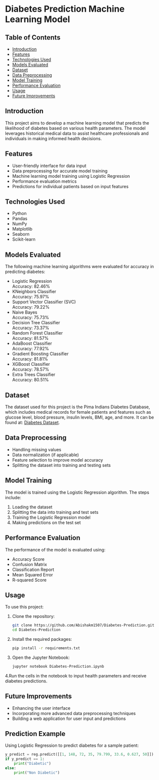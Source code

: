 # Diabetes Prediction Machine Learning Model

## Table of Contents
- [Introduction](#introduction)
- [Features](#features)
- [Technologies Used](#technologies-used)
- [Models Evaluated](#models-evaluated)
- [Dataset](#dataset)
- [Data Preprocessing](#data-preprocessing)
- [Model Training](#model-training)
- [Performance Evaluation](#performance-evaluation)
- [Usage](#usage)
- [Future Improvements](#future-improvements)

## Introduction
This project aims to develop a machine learning model that predicts the likelihood of diabetes based on various health parameters. The model leverages historical medical data to assist healthcare professionals and individuals in making informed health decisions.

## Features
- User-friendly interface for data input
- Data preprocessing for accurate model training
- Machine learning model training using Logistic Regression
- Performance evaluation metrics
- Predictions for individual patients based on input features

## Technologies Used
- Python
- Pandas
- NumPy
- Matplotlib
- Seaborn
- Scikit-learn

## Models Evaluated
The following machine learning algorithms were evaluated for accuracy in predicting diabetes:
- Logistic Regression<br>
Accuracy: 82.46%
- KNeighbors Classifier<br>
Accuracy: 75.97%
- Support Vector Classifier (SVC)<br>
Accuracy: 79.22%
- Naive Bayes<br>
Accuracy: 75.73%
- Decision Tree Classifier<br>
Accuracy: 73.37%
- Random Forest Classifier<br>
Accuracy: 81.57%
- AdaBoost Classifier<br>
Accuracy: 77.92%
- Gradient Boosting Classifier<br>
Accuracy: 81.81%
- XGBoost Classifier<br>
Accuracy: 78.57%
- Extra Trees Classifier<br>
Accuracy: 80.51%


## Dataset
The dataset used for this project is the Pima Indians Diabetes Database, which includes medical records for female patients and features such as glucose level, blood pressure, insulin levels, BMI, age, and more. It can be found at: [Diabetes Dataset](https://www.kaggle.com/datasets/uciml/pima-indians-diabetes-database).

## Data Preprocessing
- Handling missing values
- Data normalization (if applicable)
- Feature selection to improve model accuracy
- Splitting the dataset into training and testing sets

## Model Training
The model is trained using the Logistic Regression algorithm. The steps include:
1. Loading the dataset
2. Splitting the data into training and test sets
3. Training the Logistic Regression model
4. Making predictions on the test set

## Performance Evaluation
The performance of the model is evaluated using:
- Accuracy Score
- Confusion Matrix
- Classification Report
- Mean Squared Error
- R-squared Score

## Usage
To use this project:
1. Clone the repository:
   ```bash
   git clone https://github.com/Abishakm1507/Diabetes-Prediction.git
   cd Diabetes-Prediction
2. Install the required packages:
   ```bash
   pip install -r requirements.txt
3. Open the Jupyter Notebook:
   ```bash
   jupyter notebook Diabetes-Prediction.ipynb
4.Run the cells in the notebook to input health parameters and receive diabetes predictions.

## Future Improvements
- Enhancing the user interface
- Incorporating more advanced data preprocessing techniques
- Building a web application for user input and predictions

## Prediction Example

Using Logistic Regression to predict diabetes for a sample patient:

```python
y_predict = reg.predict([[1, 148, 72, 35, 79.799, 33.6, 0.627, 50]])
if y_predict == 1:
    print("Diabetic")
else:
    print("Non Diabetic")

